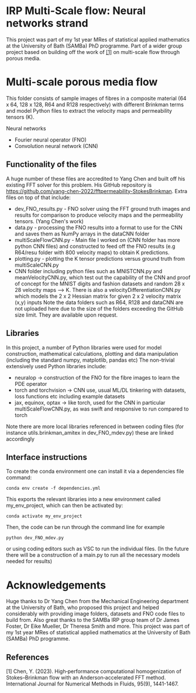 # IRP Multi-Scale flow: Neural networks strand 
This project was part of my 1st year MRes of statistical applied mathematics at the University of Bath (SAMBa) PhD programme. Part of a wider group project based on building off the work of [[1]](#1) on multi-scale flow through porous media.
# Multi-scale porous media flow
This folder consists of sample images of fibres in a composite material (64 x 64, 128 x 128, R64 and R128 respectively) with different Brinkman terms and model Python files to extract the velocity maps and permeability tensors (K).

Neural networks
- Fourier neural operator (FNO)
- Convolution neural network (CNN)




## Functionality of the files
A huge number of these files are accredited to Yang Chen and built off his existing FFT solver for this problem. His GitHub repository is https://github.com/yang-chen-2022/fftpermeability-StokesBrinkman.
Extra files on top of that include:
- dev_FNO_results.py - FNO solver using the FFT ground truth images and results for comparison to produce velocity maps and the permeability tensors. (Yang Chen's work)
- data.py - processing the FNO results into a format to use for the CNN and saves them as NumPy arrays in the dataCNN folder
- multiScaleFlowCNN.py - Main file I worked on (CNN folder has more python CNN files) and constructed to feed off the FNO results (e.g R64/resu folder with 800 velocity maps) to obtain K predictions.
- plotting.py - plotting the K tensor predictions versus ground truth from multiScaleCNN.py
- CNN folder including python files such as MNISTCNN.py and meanVelocityCNN.py, which test out the capability of the CNN and proof of concept for the MNIST digits and fashion datasets and random 28 x 28 velocity maps --> K. There is also a velocityDifferentiationCNN.py which models the 2 x 2 Hessian matrix for given 2 x 2 velocity matrix (x,y) inputs
Note the data folders such as R64, R128 and dataCNN are not uploaded here due to the size of the folders exceeding the GitHub size limit. They are available upon request.

## Libraries
In this project, a number of Python libraries were used for model construction, mathematical calculations, plotting and data manipulation (including the standard numpy, matplotlib, pandas etc) 
The non-trivial extensively used Python libraries include:
- neuralop -> construction of the FNO for the fibre images to learn the PDE operator 
- torch and torchvision -> CNN use, usual ML/DL tinkering with datasets, loss functions etc including example datasets
- jax, equinox, optax -> like torch, used for the CNN in particular multiScaleFlowCNN.py, as was swift and responsive to run compared to torch

Note there are more local libraries referenced in between coding files (for instance utils.brinkman_amitex in dev_FNO_mdev.py) these are linked accordingly

## Interface instructions
To create the conda environment one can install it via a dependencies file command:
```
conda env create -f dependencies.yml
```
This exports the relevant libraries into a new environment called my_env_project, which can then be activated by:
```
conda activate my_env_project
```

Then, the code can be run through the command line for example
```
python dev_FNO_mdev.py
```

or using coding editors such as VSC to run the individual files. (In the future there will be a construction of a main.py to run all the necessary models needed for results)

# Acknowledgements
Huge thanks to Dr Yang Chen from the Mechanical Engineering department at the University of Bath, who proposed this project and helped considerably with providing image folders, datasets and FNO code files to build from.
Also great thanks to the SAMBa IRP group team of Dr James Foster, Dr Eike Mueller, Dr Theresa Smith and more.
This project was part of my 1st year MRes of statistical applied mathematics at the University of Bath (SAMBa) PhD programme.


## References
<a id="1">[1]</a> 
Chen, Y. (2023). High‐performance computational homogenization of Stokes–Brinkman flow with an Anderson‐accelerated FFT method. International Journal for Numerical Methods in Fluids, 95(9), 1441-1467.



























